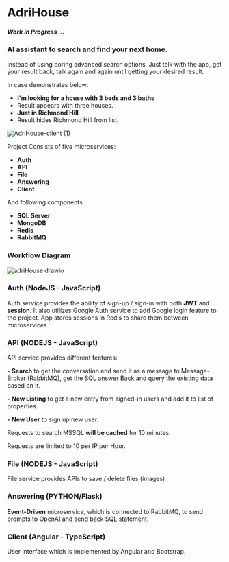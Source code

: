 # AdriHouse 
***Work in Progress ...***

### AI assistant to search and find your next home.
Instead of using boring advanced search options, Just talk with the app, get your result back, talk again and again until getting your desired result. 

In case demonstrates below:
- **I'm looking for a house with 3 beds and 3 baths**
- Result appears with three houses.
- **Just in Richmond Hill**
- Result hides Richmond Hill from list.

![AdriHouse-client (1)](https://github.com/farshin-code/adriHouse/assets/76722711/30209103-48ae-4ce1-b9b4-dfde7d69c03a)



Project Consists of five microservices:

- **Auth**
- **API**
- **File**
- **Answering**
- **Client**

And following components :

- **SQL Server**
- **MongoDB**
- **Redis**
- **RabbitMQ**

### Workflow Diagram

![adriHouse drawio](https://github.com/farshin-code/adriHouse/assets/76722711/9aba9e26-2d6e-403a-8919-28df9e1748b6)

### Auth (NodeJS - JavaScript)

Auth service provides the ability of sign-up / sign-in with both **JWT** and **session**. It also utilizes Google Auth service to add Google login feature to the project. App stores sessions in Redis to share them between microservices.

### API (NODEJS - JavaScript)

API service provides different features:

**-** **Search** to get the conversation and send it as a message to Message-Broker (RabbitMQ), get the SQL answer Back and query the existing data based on it.

**-** **New Listing** to get a new entry from signed-in users and add it to list of properties.

**-** **New User** to sign up new user.

Requests to search MSSQL **will be cached** for 10 minutes.

Requests are limited to 10 per IP per Hour.

### File (NODEJS - JavaScript)

File service provides APIs to save / delete files (images)

### Answering (PYTHON/Flask)

**Event-Driven** microservice, which is connected to RabbitMQ, to send prompts to OpenAI and send back SQL statement.

### Client (Angular - TypeScript)

User interface which is implemented by Angular and Bootstrap.
